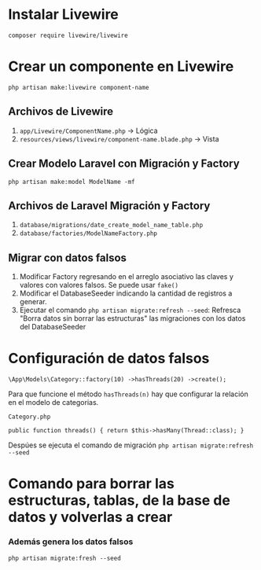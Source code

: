 # Instalar Livewire

`composer require livewire/livewire`

# Crear un componente en Livewire

`php artisan make:livewire component-name`

## Archivos de Livewire

1. `app/Livewire/ComponentName.php` -> Lógica
2. `resources/views/livewire/component-name.blade.php` -> Vista

## Crear Modelo Laravel con Migración y Factory

`php artisan make:model ModelName -mf`

## Archivos de Laravel Migración y Factory

1. `database/migrations/date_create_model_name_table.php`
2. `database/factories/ModelNameFactory.php`

## Migrar con datos falsos

1. Modificar Factory regresando en el arreglo asociativo las claves y valores con valores falsos. Se puede usar `fake()`
2. Modificar el DatabaseSeeder indicando la cantidad de registros a generar.
3. Ejecutar el comando `php artisan migrate:refresh --seed`: Refresca "Borra datos sin borrar las estructuras" las migraciones con los datos del DatabaseSeeder

# Configuración de datos falsos

`\App\Models\Category::factory(10)
            ->hasThreads(20)
            ->create();`

Para que funcione el método `hasThreads(n)` hay que configurar la relación en el modelo de categorias.

`Category.php`

`public function threads()
    {
        return $this->hasMany(Thread::class);
    }`

Despúes se ejecuta el comando de migración `php artisan migrate:refresh --seed`

# Comando para borrar las estructuras, tablas, de la base de datos y volverlas a crear
### Además genera los datos falsos

`php artisan migrate:fresh --seed`
